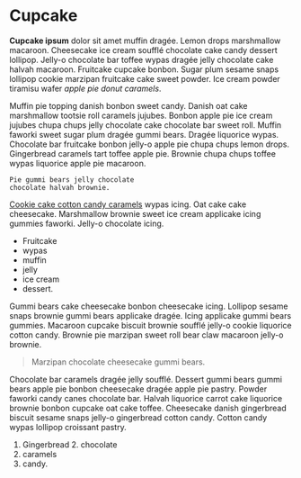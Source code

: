 Cupcake
=======

**Cupcake ipsum** dolor sit amet muffin dragée. Lemon drops marshmallow macaroon. Cheesecake ice cream soufflé chocolate cake candy dessert lollipop. Jelly-o chocolate bar toffee wypas dragée jelly chocolate cake halvah macaroon. Fruitcake cupcake bonbon. Sugar plum sesame snaps lollipop cookie marzipan fruitcake cake sweet powder. Ice cream powder tiramisu wafer *apple pie donut caramels*.

Muffin pie topping danish bonbon sweet candy. Danish oat cake marshmallow tootsie roll caramels jujubes. Bonbon apple pie ice cream jujubes chupa chups jelly chocolate cake chocolate bar sweet roll. Muffin faworki sweet sugar plum dragée gummi bears. Dragée liquorice wypas. Chocolate bar fruitcake bonbon jelly-o apple pie chupa chups lemon drops. Gingerbread caramels tart toffee apple pie. Brownie chupa chups toffee wypas liquorice apple pie macaroon.

    Pie gummi bears jelly chocolate
    chocolate halvah brownie.

[Cookie cake cotton candy caramels](http://cupcakeipsum.com) wypas icing. Oat cake cake cheesecake. Marshmallow brownie sweet ice cream applicake icing gummies faworki. Jelly-o chocolate icing.

* Fruitcake
* wypas
* muffin
* jelly
* ice cream
* dessert.

Gummi bears cake cheesecake bonbon cheesecake icing. Lollipop sesame snaps brownie gummi bears applicake dragée. Icing applicake gummi bears gummies. Macaroon cupcake biscuit brownie soufflé jelly-o cookie liquorice cotton candy. Brownie pie marzipan sweet roll bear claw macaroon jelly-o brownie.

> Marzipan chocolate cheesecake gummi bears.

Chocolate bar caramels dragée jelly soufflé. Dessert gummi bears gummi bears apple pie bonbon cheesecake dragée apple pie pastry. Powder faworki candy canes chocolate bar. Halvah liquorice carrot cake liquorice brownie bonbon cupcake oat cake toffee. Cheesecake danish gingerbread biscuit sesame snaps jelly-o gingerbread cotton candy. Cotton candy wypas lollipop croissant pastry.

1. Gingerbread
2. chocolate
3. caramels
4. candy.

